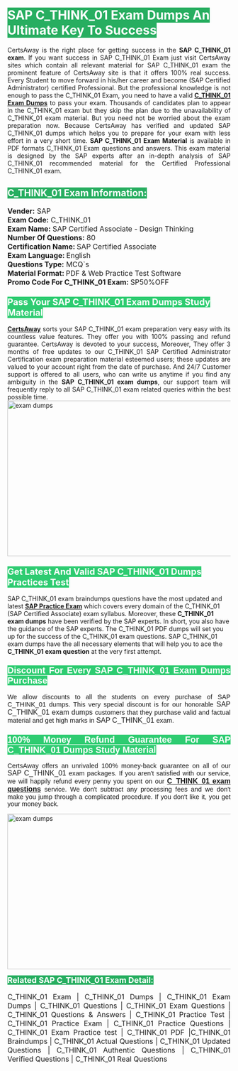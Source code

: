 <h1><span style="color:#ffffff"><strong><span style="background-color:#27ae60">SAP C_THINK_01 Exam Dumps An Ultimate Key To Success</span></strong></span></h1> <div style="text-align:justify">CertsAway is the right place for getting success in the <strong>SAP C_THINK_01 exam</strong>. If you want success in SAP C_THINK_01 Exam just visit CertsAway sites which contain all relevant material for SAP C_THINK_01 exam the prominent feature of CertsAway site is that it offers 100% real success. Every Student to move forward in his/her career and become (SAP Certified Administrator) certified Professional. But the professional knowledge is not enough to pass the C_THINK_01 Exam, you need to have a valid <a href="https://www.certsaway.com/sap/c_think_01-exam-dumps"><strong>C_THINK_01 Exam Dumps</strong></a> to pass your exam. Thousands of candidates plan to appear in the C_THINK_01 exam but they skip the plan due to the unavailability of C_THINK_01 exam material. But you need not be worried about the exam preparation now. Because CertsAway has verified and updated SAP C_THINK_01 dumps which helps you to prepare for your exam with less effort in a very short time. <strong>SAP C_THINK_01 Exam Material</strong> is available in PDF formats C_THINK_01 Exam questions and answers. This exam material is designed by the SAP experts after an in-depth analysis of SAP C_THINK_01 recommended material for the Certified Professional C_THINK_01 exam.</div> <h2 style="text-align:justify"><span style="color:#ffffff"><span style="background-color:#27ae60">C_THINK_01 Exam Information:</span></span></h2> <p><span style="font-size:16px"><strong>Vender:</strong> SAP<br /> <strong>Exam Code:</strong> C_THINK_01<br /> <strong>Exam Name:</strong> SAP Certified Associate - Design Thinking<br /> <strong>Number Of Questions:</strong> 80<br /> <strong>Certification Name: </strong>SAP Certified Associate<br /> <strong>Exam Language: </strong>English<br /> <strong>Questions Type:</strong> MCQ`s<br /> <strong>Material Format: </strong>PDF & Web Practice Test Software<br /> <strong>Promo Code For C_THINK_01 Exam: </strong>SP50%OFF</span></p> <h3><span style="font-size:20px"><span style="color:#ffffff"><strong><span style="background-color:#2ecc71">Pass Your SAP C_THINK_01 Exam Dumps Study Material</span></strong></span></span></h3> <div style="text-align:justify"><a href=" https://www.certsaway.com/"><strong>CertsAway</strong></a> sorts your SAP C_THINK_01 exam preparation very easy with its countless value features. They offer you with 100% passing and refund guarantee. CertsAway is devoted to your success, Moreover, They offer 3 months of free updates to our C_THINK_01 SAP Certified Administrator Certification exam preparation material esteemed users; these updates are valued to your account right from the date of purchase. And 24/7 Customer support is offered to all users, who can write us anytime if you find any ambiguity in the <strong>SAP C_THINK_01 exam dumps</strong>, our support team will frequently reply to all SAP C_THINK_01 exam related queries within the best possible time.</div> <div style="text-align:justify"> </div> <div style="text-align:justify"><a href="https://www.certsaway.com/sap/c_think_01-exam-dumps" rel="no-follow"><img alt="exam dumps" src="https://www.certcollections.com/uploads/content/certsaway.png" style="height:350px; width:750px" /></a></div> <h3><span style="font-size:20px"><span style="color:#ffffff"><strong><span style="background-color:#2ecc71">Get Latest And Valid SAP C_THINK_01 Dumps Practices Test</span></strong></span></span></h3> <p>SAP C_THINK_01 exam braindumps questions have the most updated and latest <a href="https://www.certsaway.com/sap-questions"><strong>SAP Practice Exam</strong></a> which covers every domain of the C_THINK_01 (SAP Certified Associate) exam syllabus. Moreover, these <strong>C_THINK_01 exam dumps</strong> have been verified by the SAP experts. In short, you also have the guidance of the SAP experts. The C_THINK_01 PDF dumps will set you up for the success of the C_THINK_01 exam questions. SAP C_THINK_01 exam dumps have the all necessary elements that will help you to ace the <strong>C_THINK_01 exam question</strong> at the very first attempt.</p> <h3 style="text-align:justify"><span style="font-size:20px"><span style="color:#ffffff"><strong><span style="font-family:Calibri,sans-serif"><span style="background-color:#2ecc71">Discount For Every </span><span style="background-color:#2ecc71">SAP C_THINK_01 Exam</span><span style="background-color:#2ecc71"> Dumps Purchase</span></span></strong></span></span></h3> <div style="text-align:justify"> <p><span style="font-size:11pt"><span style="font-family:Calibri,sans-serif">We allow discounts to all the students on every purchase of SAP C_THINK_01 dumps. This very special discount is for our honorable <span style="font-size:12.0pt"><span style="background-color:white">SAP C_THINK_01 exam dumps </span></span>customers that they purchase valid and factual material and get high marks in <span style="font-size:12.0pt"><span style="background-color:white">SAP C_THINK_01 </span></span>exam. </span></span></p> <h3><span style="font-size:20px"><span style="color:#ffffff"><strong><span style="font-family:Calibri,sans-serif"><span style="background-color:#2ecc71">100% Money Refund Guarantee For </span><span style="background-color:#2ecc71">SAP C_THINK_01 Dumps Study Material</span></span></strong></span></span></h3> <p><span style="font-size:11pt"><span style="font-family:Calibri,sans-serif">CertsAway offers an unrivaled 100% money-back guarantee on all of our <span style="font-size:12.0pt"><span style="background-color:white">SAP C_THINK_01 </span></span>exam packages. If you aren't satisfied with our service, we will happily refund every penny you spent on our <span style="font-size:12.0pt"><span style="background-color:white"><a href="https://www.certsaway.com/sap/c_think_01-exam-dumps"><strong>C_THINK_01 exam questions</strong></a> </span></span>service. We don't subtract any processing fees and we don't make you jump through a complicated procedure. If you don't like it, you get your money back.</span></span></p> <p><a href="https://www.certsaway.com/sap/c_think_01-exam-dumps" rel="no-follow"><img alt="exam dumps" src="https://www.certcollections.com/uploads/content/certsaway_(2)2.png" style="height:350px; width:750px" /></a></p> <p><span style="color:#ffffff"><strong><span style="font-size:18px"><span style="background-color:#27ae60">Related SAP C_THINK_01 Exam Detail:</span></span></strong></span><br /> <br /> <span style="font-size:16px">C_THINK_01 Exam | C_THINK_01 Dumps | C_THINK_01 Exam Dumps | C_THINK_01 Questions | C_THINK_01 Exam Questions | C_THINK_01 Questions & Answers | C_THINK_01 Practice Test | C_THINK_01 Practice Exam | C_THINK_01 Practice Questions | C_THINK_01 Exam Practice test | C_THINK_01 PDF |C_THINK_01 Braindumps | C_THINK_01 Actual Questions | C_THINK_01 Updated Questions | C_THINK_01 Authentic Questions | C_THINK_01 Verified Questions | C_THINK_01 Real Questions</span></p> </div>
